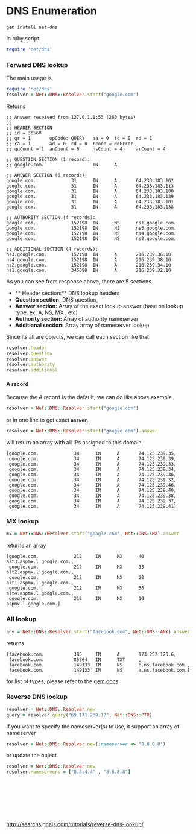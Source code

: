 # DNS Enumeration

```
gem install net-dns
```

In ruby script

```ruby
require 'net/dns'
```

### Forward DNS lookup
The main usage is
```ruby
require 'net/dns'
resolver = Net::DNS::Resolver.start("google.com")
```
Returns
```
;; Answer received from 127.0.1.1:53 (260 bytes)
;;
;; HEADER SECTION
;; id = 36568
;; qr = 1       opCode: QUERY   aa = 0  tc = 0  rd = 1
;; ra = 1       ad = 0  cd = 0  rcode = NoError
;; qdCount = 1  anCount = 6     nsCount = 4     arCount = 4

;; QUESTION SECTION (1 record):
;; google.com.                  IN      A

;; ANSWER SECTION (6 records):
google.com.             31      IN      A       64.233.183.102
google.com.             31      IN      A       64.233.183.113
google.com.             31      IN      A       64.233.183.100
google.com.             31      IN      A       64.233.183.139
google.com.             31      IN      A       64.233.183.101
google.com.             31      IN      A       64.233.183.138

;; AUTHORITY SECTION (4 records):
google.com.             152198  IN      NS      ns1.google.com.
google.com.             152198  IN      NS      ns3.google.com.
google.com.             152198  IN      NS      ns4.google.com.
google.com.             152198  IN      NS      ns2.google.com.

;; ADDITIONAL SECTION (4 records):
ns3.google.com.         152198  IN      A       216.239.36.10
ns4.google.com.         152198  IN      A       216.239.38.10
ns2.google.com.         152198  IN      A       216.239.34.10
ns1.google.com.         345090  IN      A       216.239.32.10
```

As you can see from response above, there are 5 sections

* ** Header section:** DNS lookup headers
* **Question section:** DNS question,
* **Answer section:** Array of the exact lookup answer (base on lookup type. ex. A, NS, MX , etc)
* **Authority section:** Array of authority nameserver
* **Additional section:** Array array of nameserver lookup

Since its all are objects, we can call each section like that
```ruby
resolver.header
resolver.question
resolver.answer
resolver.authority
resolver.additional
```

#### A record

Because the *A* record is the default, we can do like above example
```ruby
resolver = Net::DNS::Resolver.start("google.com")
```
or in one line to get exact **`answer`**.

```ruby
resolver = Net::DNS::Resolver.start("google.com").answer
```

will return an array with all IPs assigned to this domain
```
[google.com.             34      IN      A       74.125.239.35,
 google.com.             34      IN      A       74.125.239.39,
 google.com.             34      IN      A       74.125.239.33,
 google.com.             34      IN      A       74.125.239.34,
 google.com.             34      IN      A       74.125.239.36,
 google.com.             34      IN      A       74.125.239.32,
 google.com.             34      IN      A       74.125.239.46,
 google.com.             34      IN      A       74.125.239.40,
 google.com.             34      IN      A       74.125.239.38,
 google.com.             34      IN      A       74.125.239.37,
 google.com.             34      IN      A       74.125.239.41]
```

### MX lookup

```ruby
mx = Net::DNS::Resolver.start("google.com", Net::DNS::MX).answer
```
returns an array
```
[google.com.             212     IN      MX      40 alt3.aspmx.l.google.com.,
 google.com.             212     IN      MX      30 alt2.aspmx.l.google.com.,
 google.com.             212     IN      MX      20 alt1.aspmx.l.google.com.,
 google.com.             212     IN      MX      50 alt4.aspmx.l.google.com.,
 google.com.             212     IN      MX      10 aspmx.l.google.com.]
```

### All lookup

```ruby
any = Net::DNS::Resolver.start("facebook.com", Net::DNS::ANY).answer
```
returns
```
[facebook.com.           385     IN      A       173.252.120.6,
 facebook.com.           85364   IN      TXT     ,
 facebook.com.           149133  IN      NS      b.ns.facebook.com.,
 facebook.com.           149133  IN      NS      a.ns.facebook.com.]
```

for list of types, please refer to the [gem docs](http://www.rubydoc.info/gems/net-dns/Net/DNS/RR/Types)


### Reverse DNS lookup

```ruby
resolver = Net::DNS::Resolver.new
query = resolver.query("69.171.239.12", Net::DNS::PTR)
```
If you want to specify the nameserver(s) to use, it support an array of nameserver
```ruby
resolver = Net::DNS::Resolver.new(:nameserver => "8.8.8.8")
```
or update the object
```ruby
resolver = Net::DNS::Resolver.new
resolver.nameservers = ["8.8.4.4" , "8.8.8.8"]
```


<br><br><br>
---
http://searchsignals.com/tutorials/reverse-dns-lookup/




